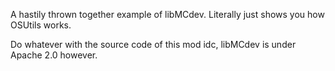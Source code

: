 A hastily thrown together example of libMCdev.
Literally just shows you how OSUtils works.

Do whatever with the source code of this mod idc, libMCdev is under Apache 2.0 however.
